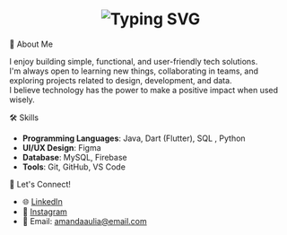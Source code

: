 <h1 align="center">
  <img src="https://readme-typing-svg.herokuapp.com?font=Fira+Code&size=24&duration=3000&pause=1000&color=FF69B4&center=true&vCenter=true&width=500&lines=Hi%2C+I'm+Amanda+Aulia+Putri!;Information+Systems+Student+%F0%9F%93%9A" alt="Typing SVG" />
</h1>


💬 About Me

I enjoy building simple, functional, and user-friendly tech solutions.  
I'm always open to learning new things, collaborating in teams, and exploring projects related to design, development, and data.  
I believe technology has the power to make a positive impact when used wisely.

🛠️ Skills

- **Programming Languages**: Java, Dart (Flutter), SQL , Python
- **UI/UX Design**: Figma  
- **Database**: MySQL, Firebase  
- **Tools**: Git, GitHub, VS Code

🤝 Let's Connect!

- 🌐 [LinkedIn](https://www.linkedin.com/in/amanda-aulia-putri-b437b1372)  
- 📸 [Instagram](https://www.instagram.com/amndlyyptr)  
- 📧 Email: amandaaulia@email.com  

